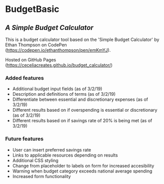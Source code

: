 # BudgetBasic
## *A Simple Budget Calculator*

This is a budget calculator tool based on the 'Simple Budget Calculator' by Ethan Thompson on CodePen (https://codepen.io/ethanthompson/pen/emKmYJ).

Hosted on GitHub Pages (https://ceceliacreates.github.io/budget_calculator/)

### Added features
* Additional budget input fields (as of 3/2/19)
* Description and definitions of terms (as of 3/2/19)
* Differentiate between essential and discretionary expenses (as of 3/2/19)
* Different results based on if overspending is essential or discretionary (as of 3/2/19)
* Different results based on if savings rate of 20% is being met (as of 3/2/19)

### Future features
* User can insert preferred savings rate
* Links to applicable resources depending on results
* Additional CSS styling
* Change from placeholder to labels on form for increased accesibility 
* Warning when budget category exceeds national average spending
* Increased form functionality

